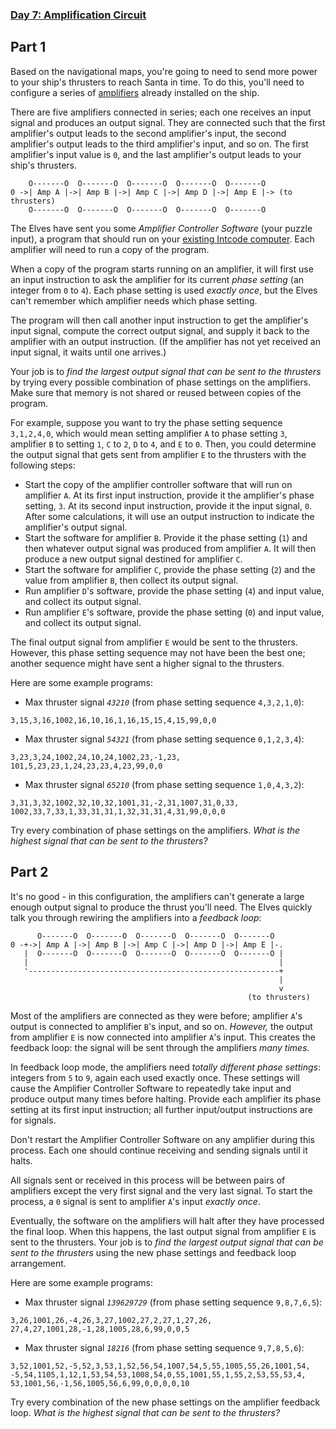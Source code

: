﻿### [Day 7: Amplification Circuit](https://adventofcode.com/2019/day/7)

## Part 1
Based on the navigational maps, you're going to need to send more power to your ship's thrusters to reach Santa in time. To do this, you'll need to configure a series of [amplifiers](https://en.wikipedia.org/wiki/Amplifier) already installed on the ship.

There are five amplifiers connected in series; each one receives an input signal and produces an output signal.  They are connected such that the first amplifier's output leads to the second amplifier's input, the second amplifier's output leads to the third amplifier's input, and so on.  The first amplifier's input value is `0`, and the last amplifier's output leads to your ship's thrusters.

```
    O-------O  O-------O  O-------O  O-------O  O-------O
0 ->| Amp A |->| Amp B |->| Amp C |->| Amp D |->| Amp E |-> (to thrusters)
    O-------O  O-------O  O-------O  O-------O  O-------O
```

The Elves have sent you some *Amplifier Controller Software* (your puzzle input), a program that should run on your [existing Intcode computer](5). Each amplifier will need to run a copy of the program.

When a copy of the program starts running on an amplifier, it will first use an input instruction to ask the amplifier for its current *phase setting* (an integer from `0` to `4`). Each phase setting is used *exactly once*, but the Elves can't remember which amplifier needs which phase setting.

The program will then call another input instruction to get the amplifier's input signal, compute the correct output signal, and supply it back to the amplifier with an output instruction. (If the amplifier has not yet received an input signal, it waits until one arrives.)

Your job is to *find the largest output signal that can be sent to the thrusters* by trying every possible combination of phase settings on the amplifiers. Make sure that memory is not shared or reused between copies of the program.

For example, suppose you want to try the phase setting sequence `3,1,2,4,0`, which would mean setting amplifier `A` to phase setting `3`, amplifier `B` to setting `1`, `C` to `2`, `D` to `4`, and `E` to `0`. Then, you could determine the output signal that gets sent from amplifier `E` to the thrusters with the following steps:


 - Start the copy of the amplifier controller software that will run on amplifier `A`. At its first input instruction, provide it the amplifier's phase setting, `3`.  At its second input instruction, provide it the input signal, `0`.  After some calculations, it will use an output instruction to indicate the amplifier's output signal.
 - Start the software for amplifier `B`. Provide it the phase setting (`1`) and then whatever output signal was produced from amplifier `A`. It will then produce a new output signal destined for amplifier `C`.
 - Start the software for amplifier `C`, provide the phase setting (`2`) and the value from amplifier `B`, then collect its output signal.
 - Run amplifier `D`'s software, provide the phase setting (`4`) and input value, and collect its output signal.
 - Run amplifier `E`'s software, provide the phase setting (`0`) and input value, and collect its output signal.

The final output signal from amplifier `E` would be sent to the thrusters. However, this phase setting sequence may not have been the best one; another sequence might have sent a higher signal to the thrusters.

Here are some example programs:


 - Max thruster signal *`43210`* (from phase setting sequence `4,3,2,1,0`):
```
3,15,3,16,1002,16,10,16,1,16,15,15,4,15,99,0,0
```

 - Max thruster signal *`54321`* (from phase setting sequence `0,1,2,3,4`):
```
3,23,3,24,1002,24,10,24,1002,23,-1,23,
101,5,23,23,1,24,23,23,4,23,99,0,0
```

 - Max thruster signal *`65210`* (from phase setting sequence `1,0,4,3,2`):
```
3,31,3,32,1002,32,10,32,1001,31,-2,31,1007,31,0,33,
1002,33,7,33,1,33,31,31,1,32,31,31,4,31,99,0,0,0
```


Try every combination of phase settings on the amplifiers.  *What is the highest signal that can be sent to the thrusters?*


## Part 2
It's no good - in this configuration, the amplifiers can't generate a large enough output signal to produce the thrust you'll need.  The Elves quickly talk you through rewiring the amplifiers into a *feedback loop*:

```
      O-------O  O-------O  O-------O  O-------O  O-------O
0 -+->| Amp A |->| Amp B |->| Amp C |->| Amp D |->| Amp E |-.
   |  O-------O  O-------O  O-------O  O-------O  O-------O |
   |                                                        |
   '--------------------------------------------------------+
                                                            |
                                                            v
                                                     (to thrusters)
```

Most of the amplifiers are connected as they were before; amplifier `A`'s output is connected to amplifier `B`'s input, and so on. *However,* the output from amplifier `E` is now connected into amplifier `A`'s input. This creates the feedback loop: the signal will be sent through the amplifiers *many times*.

In feedback loop mode, the amplifiers need *totally different phase settings*: integers from `5` to `9`, again each used exactly once. These settings will cause the Amplifier Controller Software to repeatedly take input and produce output many times before halting. Provide each amplifier its phase setting at its first input instruction; all further input/output instructions are for signals.

Don't restart the Amplifier Controller Software on any amplifier during this process. Each one should continue receiving and sending signals until it halts.

All signals sent or received in this process will be between pairs of amplifiers except the very first signal and the very last signal. To start the process, a `0` signal is sent to amplifier `A`'s input *exactly once*.

Eventually, the software on the amplifiers will halt after they have processed the final loop. When this happens, the last output signal from amplifier `E` is sent to the thrusters. Your job is to *find the largest output signal that can be sent to the thrusters* using the new phase settings and feedback loop arrangement.

Here are some example programs:


 - Max thruster signal *`139629729`* (from phase setting sequence `9,8,7,6,5`):
```
3,26,1001,26,-4,26,3,27,1002,27,2,27,1,27,26,
27,4,27,1001,28,-1,28,1005,28,6,99,0,0,5
```

 - Max thruster signal *`18216`* (from phase setting sequence `9,7,8,5,6`):
```
3,52,1001,52,-5,52,3,53,1,52,56,54,1007,54,5,55,1005,55,26,1001,54,
-5,54,1105,1,12,1,53,54,53,1008,54,0,55,1001,55,1,55,2,53,55,53,4,
53,1001,56,-1,56,1005,56,6,99,0,0,0,0,10
```


Try every combination of the new phase settings on the amplifier feedback loop.  *What is the highest signal that can be sent to the thrusters?*
